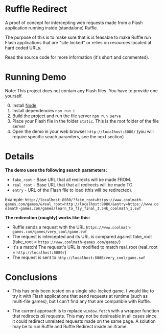 # Ruffle Redirect

A proof of concept for intercepting web requests made from a Flash application running inside (standalone) Ruffle.

The purpose of this is to make sure that is is feasable to make Ruffle run Flash applications that are "site locked" or relies on resources located at hard coded URLs.

Read the source code for more information (it's short and commented).

# Running Demo

Note: This project does not contain any Flash files. You have to provide one yourself.

0. Install [Node](https://nodejs.org/)
1. Install dependencies ``npm run i``
2. Build the project and run the file server ``npm run serve``
3. Place your Flash file in the folder ``static``. This is the root folder of the file server
4. Open the demo in your web browser ``http://localhost:8080/`` (you will require specific seach paramters, see the next section)

# Details

__The demo uses the following search parameters:__

* ``fake_root`` - Base URL that all redirects will be made FROM.
* ``real_root`` - Base URL that that all redirects will be made TO.
* ``entry`` - URL of the Flash file to load (this will be redirected).

Example: ``http://localhost:8080/?fake_root=https://www.coolmath-games.com/games/&real_root=http://localhost:8080/&entry=https://www.coolmath-games.com/games/learn_to_fly_final_3.54k_coolmath_1.swf``

__The redirection (roughly) works like this:__

* Ruffle sends a request with the URL ``https://www.coolmath-games.com/games/very_cool/game.swf``
* The request is intercepted and its URL is compared against fake_root (fake_root = ``https://www.coolmath-games.com/games/``)
* It's a match! The request's URL is modified to match real_root (real_root = ``http://localhost:8080/``)
* The request is sent to ``http://localhost:8080/very_cool/game.swf``

# Conclusions

* This has only been tested on a single site-locked game. I would like to try it with Flash applications that send requests at runtime (such as multi-file games), but I can't find any that are compatible with Ruffle.

* The current approach is to replace ``window.fetch`` with a wrapper function that redirects _all_ requests. This may not be desireable in all cases since it could redirect unrelated requests made on the same page. A solution may be to run Ruffle and Ruffle Redirect inside an iframe.

